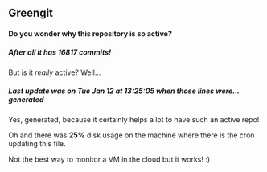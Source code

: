 ## Greengit

#### Do you wonder why this repository is so active?

##### After all it has 16817 commits!

But is it *really* active? Well...

##### Last update was on Tue Jan 12 at 13:25:05 when those lines were... generated

Yes, generated, because it certainly helps a lot to have such an active repo!

Oh and there was **25%** disk usage on the machine
where there is the cron updating this file.

Not the best way to monitor a VM in the cloud but it works! :)
